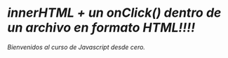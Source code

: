 # **_innerHTML + un onClick() dentro de un archivo en formato HTML!!!!_**
_Bienvenidos al curso de Javascript desde cero._
